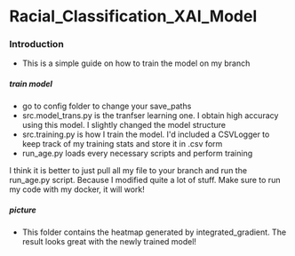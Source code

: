 # Racial_Classification_XAI_Model
### Introduction
* This is a simple guide on how to train the model on my branch



##### train model
* go to config folder to change your save_paths
* src.model_trans.py is the tranfser learning one. I obtain high accuracy using this model. I slightly changed the model structure
* src.training.py is how I train the model. I'd included a CSVLogger to keep track of my training stats and store it in .csv form
* run_age.py loads every necessary scripts and perform training

I think it is better to just pull all my file to your branch and run the run_age.py script. Because I modified quite a lot of stuff. Make sure to run my code with my docker, it will work!

##### picture
* This folder contains the heatmap generated by integrated_gradient. The result looks great with the newly trained model!
